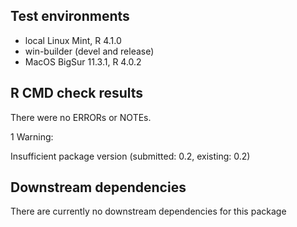 ## Test environments
* local Linux Mint, R 4.1.0
* win-builder (devel and release)
* MacOS BigSur 11.3.1, R 4.0.2

## R CMD check results
There were no ERRORs or NOTEs.

1 Warning:

Insufficient package version (submitted: 0.2, existing: 0.2)

## Downstream dependencies

There are currently no downstream dependencies for this package

